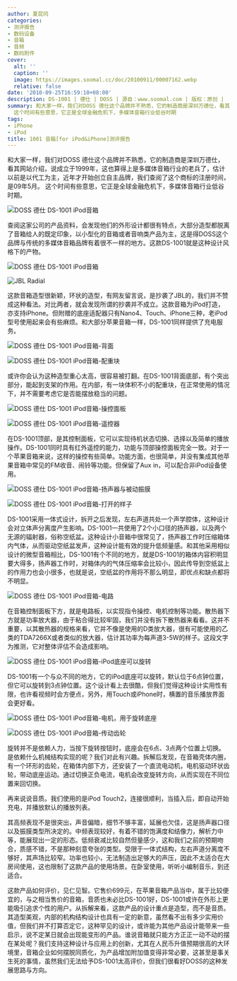 ```yaml
---
author: 夏昆冈
categories:
- 测评报告
- 数码设备
- 音箱
- 音频
- 数码附件
cover:
  alt: ''
  caption: ''
  image: https://images.soomal.cc/doc/20100911/00007162.webp
  relative: false
date: '2010-09-25T16:59:10+08:00'
description: DS-1001 | 德仕 | DOSS | 源自：www.soomal.com | 版权：原创 |  平均/总评分：07.86/55
summary: 和大家一样，我们对DOSS 德仕这个品牌并不熟悉，它的制造商是深圳万德仕，看其网站介绍，说成立于1999年，这也算得上是多媒体音箱行业的老兵了，估计以前是以代工为主，近年才开始创立自主品牌，我们查阅了这个商标的注册时间，是09年5月。
  这个时间有些意思，它正是全球金融危机下，多媒体音箱行业低谷时期
tags:
- iPhone
- iPod
title: 1001 音箱[for iPod&iPhone]测评报告
---
```


和大家一样，我们对DOSS 德仕这个品牌并不熟悉，它的制造商是深圳万德仕，看其网站介绍，说成立于1999年，这也算得上是多媒体音箱行业的老兵了，估计以前是以代工为主，近年才开始创立自主品牌，我们查阅了这个商标的注册时间，是09年5月。 这个时间有些意思，它正是全球金融危机下，多媒体音箱行业低谷时期。



![DOSS 德仕 DS-1001 iPod音箱](https://images.soomal.cc/doc/20100911/00007159.webp)



查阅这家公司的产品资料，会发现他们的外形设计都很有特点，大部分造型都脱离了音箱给人的既定印象，以小型化的音箱或者音响类产品为主，这是得DOSS这个品牌与传统的多媒体音箱品牌有着很不一样的地方。这款DS-1001就是这种设计风格下的产物。



![DOSS 德仕 DS-1001 iPod音箱](https://images.soomal.cc/doc/20100911/00007161.webp)



![JBL Radial](https://images.soomal.cc/doc/20100923/00007308.webp)



这款音箱造型很新颖，环状的造型，有网友留言说，是抄袭了JBL的，我们并不赞成这种看法。对比两者，就会发现所谓的抄袭并不成立。这款音箱为iPod打造，亦支持iPhone。但附赠的底座适配器只有Nano4、Touch、iPhone三种，老iPod型号使用起来会有些麻烦。和大部分苹果音箱一样，DS-1001同样提供了充电服务。



![DOSS 德仕 DS-1001 iPod音箱-背面](https://images.soomal.cc/doc/20100911/00007163.webp)



![DOSS 德仕 DS-1001 iPod音箱-配重块](https://images.soomal.cc/doc/20100911/00007176.webp)



或许你会认为这种造型重心太高，很容易被打翻。在DS-1001背面底部，有个突出部分，能起到支架的作用。在内部，有一块体积不小的配重块，在正常使用的情况下，并不需要考虑它是否能摆放稳当的问题。



![DOSS 德仕 DS-1001 iPod音箱-操控面板](https://images.soomal.cc/doc/20100911/00007165.webp)



![DOSS 德仕 DS-1001 iPod音箱-遥控器](https://images.soomal.cc/doc/20100911/00007168.webp)



在DS-1001顶部，是其控制面板，它可以实现待机状态切换、选择以及简单的播放操作。DS-1001同时具有红外遥控的能力，功能与顶部操控面板完全一致。对于一个苹果音箱来说，这样的操控有些简单。功能方面，也很简单，并没有集成其他苹果音箱中常见的FM收音、闹铃等功能。但保留了Aux in，可以配合非iPod设备使用。



![DOSS 德仕 DS-1001 iPod音箱-扬声器与被动振膜](https://images.soomal.cc/doc/20100911/00007170.webp)



![DOSS 德仕 DS-1001 iPod音箱-打开的样子](https://images.soomal.cc/doc/20100911/00007171.webp)



DS-1001采用一体式设计，拆开之后发现，左右声道共处一个声学腔体，这种设计会对立体声分离度产生影响。DS-1001一共使用了2个小口径的扬声器，以及两个无源的辐射器，俗称空纸盆。这种设计小音箱中很常见了，扬声器工作时压缩箱体内气体，从而驱动空纸盆发声，这种设计能有效的提升低频量感。和其他采用相似设计的微型音箱相比，DS-1001有个不同的地方，就是DS-1001的箱体内容积明显要大得多，扬声器工作时，对箱体内的气体压缩率会比较小，因此传导到空纸盆上的作用力也会小很多，也就是说，空纸盆的作用将不那么明显，即优点和缺点都将不明显。



![DOSS 德仕 DS-1001 iPod音箱-电路](https://images.soomal.cc/doc/20100911/00007175.webp)



在音箱控制面板下方，就是电路板，以实现指令操控、电机控制等功能。散热器下方就是功率放大器，由于粘合得比较牢固，我们并没有拆下散热器来看看。这并不重要，以其散热器的规格来看，它并不像是使用的D类放大器，很有可能使用的乙类的TDA7266X或者类似的放大器，估计其功率为每声道3-5W的样子。这段文字为推测，它对整体评估不会造成影响。



![DOSS 德仕 DS-1001 iPod音箱-iPod底座可以旋转](https://images.soomal.cc/doc/20100911/00007162.webp)



DS-1001有一个与众不同的地方，它的iPod底座可以旋转，默认位于6点钟位置，但它可以旋转到3点钟位置。这个设计看上去很酷，但我们觉得这种设计实用性有限，也许看视频时会方便点，另外，用Touch或iPhone时，横置的音乐播放界面会更好看。



![DOSS 德仕 DS-1001 iPod音箱-电机，用于旋转底座](https://images.soomal.cc/doc/20100911/00007172.webp)



![DOSS 德仕 DS-1001 iPod音箱-传动齿轮](https://images.soomal.cc/doc/20100911/00007173.webp)



旋转并不是依赖人力，当按下旋转按钮时，底座会在6点、3点两个位置上切换。是依赖什么机械结构实现的呢？我们对此有兴趣。拆解后发现，在音箱壳体内圈，有一个环形的齿轮，在箱体内部下方，还安装了一个直流电动机，电机驱动环状齿轮，带动底座运动。通过切换正负电流，电机会改变旋转方向，从而实现在不同位置来回切换。



再来说说音质。我们使用的是iPod Touch2，连接很顺利，当插入后，即自动开始充电，并播放默认的播放列表。



其高频表现不是很突出，声音偏暗，细节不够丰富，延展也欠佳，这是扬声器口径以及振膜类型所决定的。中频表现较好，有着不错的饱满度和结像力，解析力中等，能展现出一定的形态。低频衰减比较自然但量感少，这和我们之前的预期吻合，质感不错，不是那种刻意夸张的类型。受限于一体式结构，左右声道分离度不够好，其声场比较窄。功率也较小，无法制造出足够大的声压，因此不太适合在大房间使用，这也限制了这款产品的使用场景。在卧室使用，听听小编制音乐，到还适合。



这款产品如何评价，见仁见智。它售价699元，在苹果音箱产品当中，属于比较便宜的，与之相当售价的音箱，音质也未必比DS-1001好，DS-1001或许在外形上更能吸引追求个性的用户。从拆解来看，这款产品的设计重点是造型，而不是音质。其造型美观，内部的机构结构设计也具有一定的新意，虽然看不出有多少实用价值，但我们并不打算否定它，这种罕见的设计，或许能为其他产品设计能带来一些启示，说不定某日就会出现能变形的产品。谁说音箱就只能方方正正一动不动的摆在某处呢？我们支持这种设计与应用上的创新，尤其在人民币升值预期很高的大环境里，音箱企业如何摆脱同质化，为产品增加附加值变得非常必要，这甚至是事关生死的事情，虽然我们无法给予DS-1001太高评价，但我们很看好DOSS的这种发展思路与方向。